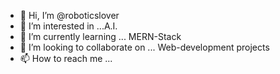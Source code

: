 - 👋 Hi, I’m @roboticslover
- 👀 I’m interested in ...A.I.
- 🌱 I’m currently learning ... MERN-Stack
- 💞️ I’m looking to collaborate on ... Web-development projects
- 📫 How to reach me ...

<!---
roboticslover/roboticslover is a ✨ special ✨ repository because its `README.md` (this file) appears on your GitHub profile.
You can click the Preview link to take a look at your changes.
--->
